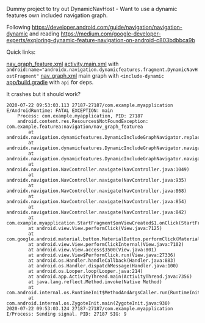 Dummy project to try out DynamicNavHost - Want to use a dynamic features own included navigation graph. 

Following https://developer.android.com/guide/navigation/navigation-dynamic and reading https://medium.com/google-developer-experts/exploring-dynamic-feature-navigation-on-android-c803bdbbca9b

Quick links:

[nav_graph_feature.xml](https://github.com/davols/DynamicNavGraph/blob/master/featurea/src/main/res/navigation/nav_graph_feature.xml)
[activity.main.xml](https://github.com/davols/DynamicNavGraph/blob/master/app/src/main/res/layout/activity_main.xml) with `android:name="androidx.navigation.dynamicfeatures.fragment.DynamicNavHostFragment"`
[nav_graph.xml](https://github.com/davols/DynamicNavGraph/blob/master/app/src/main/res/navigation/nav_graph.xml) main graph with `<include-dynamic`
[app/build.gradle](https://github.com/davols/DynamicNavGraph/blob/master/app/build.gradle) with `api` for deps.

It crashes but it should work?

```
2020-07-22 09:53:03.113 27187-27187/com.example.myapplication E/AndroidRuntime: FATAL EXCEPTION: main
    Process: com.example.myapplication, PID: 27187
    android.content.res.Resources$NotFoundException: com.example.featurea:navigation/nav_graph_featurea
        at androidx.navigation.dynamicfeatures.DynamicIncludeGraphNavigator.replaceWithIncludedNav(DynamicIncludeGraphNavigator.kt:95)
        at androidx.navigation.dynamicfeatures.DynamicIncludeGraphNavigator.navigate(DynamicIncludeGraphNavigator.kt:79)
        at androidx.navigation.dynamicfeatures.DynamicIncludeGraphNavigator.navigate(DynamicIncludeGraphNavigator.kt:40)
        at androidx.navigation.NavController.navigate(NavController.java:1049)
        at androidx.navigation.NavController.navigate(NavController.java:935)
        at androidx.navigation.NavController.navigate(NavController.java:868)
        at androidx.navigation.NavController.navigate(NavController.java:854)
        at androidx.navigation.NavController.navigate(NavController.java:842)
        at com.example.myapplication.StartFragment$onViewCreated$1.onClick(StartFragment.kt:16)
        at android.view.View.performClick(View.java:7125)
        at com.google.android.material.button.MaterialButton.performClick(MaterialButton.java:967)
        at android.view.View.performClickInternal(View.java:7102)
        at android.view.View.access$3500(View.java:801)
        at android.view.View$PerformClick.run(View.java:27336)
        at android.os.Handler.handleCallback(Handler.java:883)
        at android.os.Handler.dispatchMessage(Handler.java:100)
        at android.os.Looper.loop(Looper.java:214)
        at android.app.ActivityThread.main(ActivityThread.java:7356)
        at java.lang.reflect.Method.invoke(Native Method)
        at com.android.internal.os.RuntimeInit$MethodAndArgsCaller.run(RuntimeInit.java:492)
        at com.android.internal.os.ZygoteInit.main(ZygoteInit.java:930)
2020-07-22 09:53:03.124 27187-27187/com.example.myapplication I/Process: Sending signal. PID: 27187 SIG: 9

```

